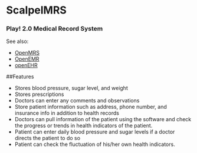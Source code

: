 ScalpelMRS
============

### Play! 2.0 Medical Record System 

See also:<br>
<ul>
<li><a href="http://openmrs.org/" target="_blank">OpenMRS</a></li>
<li><a href="http://open-emr.org/" target="_blank">OpenEMR</a></li>
<li><a href="http://www.openehr.org" target="_blank">openEHR</a></li>
</ul>

##Features

<ul><li>Stores blood pressure, sugar level, and weight</li>
<li>Stores prescriptions</li>
<li>Doctors can enter any comments and observations</li>
<li>Store patient information such as address, phone number, and insurance info in addition to health records</li>
<li>Doctors can pull information of the patient using the software and check the progress or trends in health indicators of the patient.</li>
<li>Patient can enter daily blood pressure and sugar levels if a doctor directs the patient to do so</li>
<li>Patient can check the fluctuation of his/her own health indicators.<br>
</li></ul>
